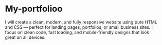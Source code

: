 # My-portfolioo
I will create a clean, modern, and fully responsive website using pure HTML and CSS — perfect for landing pages, portfolios, or small business sites. I focus on clean code, fast loading, and mobile-friendly designs that look great on all devices.
